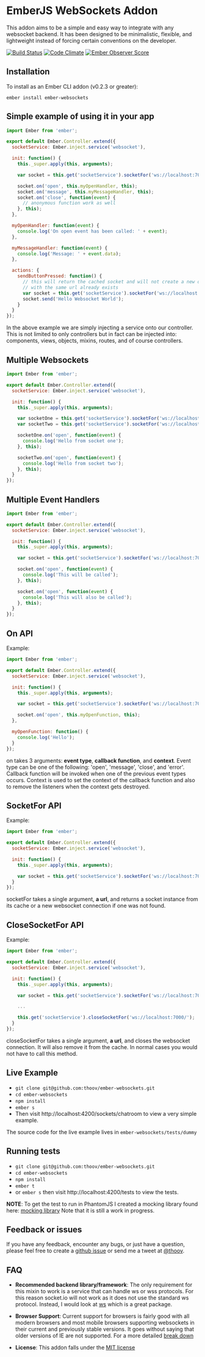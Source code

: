 # EmberJS WebSockets Addon

This addon aims to be a simple and easy way to integrate with any websocket
backend. It has been designed to be minimalistic, flexible, and lightweight instead of
forcing certain conventions on the developer.

[![Build Status](https://travis-ci.org/thoov/ember-websockets.svg?branch=master)](https://travis-ci.org/thoov/ember-websockets)
[![Code Climate](https://codeclimate.com/github/thoov/ember-websockets/badges/gpa.svg)](https://codeclimate.com/github/thoov/ember-websockets)
[![Ember Observer Score](http://emberobserver.com/badges/ember-websockets.svg)](http://emberobserver.com/addons/ember-websockets)

## Installation

To install as an Ember CLI addon (v0.2.3 or greater):
```
ember install ember-websockets
```

## Simple example of using it in your app

```javascript
import Ember from 'ember';

export default Ember.Controller.extend({
  socketService: Ember.inject.service('websocket'),

  init: function() {
    this._super.apply(this, arguments);

    var socket = this.get('socketService').socketFor('ws://localhost:7000/');

    socket.on('open', this.myOpenHandler, this);
    socket.on('message', this.myMessageHandler, this);
    socket.on('close', function(event) {
      // anonymous function work as well
    }, this);
  },

  myOpenHandler: function(event) {
    console.log('On open event has been called: ' + event);
  },

  myMessageHandler: function(event) {
    console.log('Message: ' + event.data);
  },

  actions: {
    sendButtonPressed: function() {
      // this will return the cached socket and will not create a new one since a socket
      // with the same url already exists
      var socket = this.get('socketService').socketFor('ws://localhost:7000/');
      socket.send('Hello Websocket World');
    }
  }
});
```

In the above example we are simply injecting a service onto our controller. This is not limited to only controllers but in fact can be injected into: components, views, objects, mixins, routes, and of course controllers.

## Multiple Websockets

```javascript
import Ember from 'ember';

export default Ember.Controller.extend({
  socketService: Ember.inject.service('websocket'),

  init: function() {
    this._super.apply(this, arguments);

    var socketOne = this.get('socketService').socketFor('ws://localhost:7000/');
    var socketTwo = this.get('socketService').socketFor('ws://localhost:7001/');

    socketOne.on('open', function(event) {
      console.log('Hello from socket one');
    }, this);

    socketTwo.on('open', function(event) {
      console.log('Hello from socket two');
    }, this);
  }
});
```

## Multiple Event Handlers

```javascript
import Ember from 'ember';

export default Ember.Controller.extend({
  socketService: Ember.inject.service('websocket'),

  init: function() {
    this._super.apply(this, arguments);

    var socket = this.get('socketService').socketFor('ws://localhost:7000/');

    socket.on('open', function(event) {
      console.log('This will be called');
    }, this);

    socket.on('open', function(event) {
      console.log('This will also be called');
    }, this);
  }
});
```

## On API

Example:

```javascript
import Ember from 'ember';

export default Ember.Controller.extend({
  socketService: Ember.inject.service('websocket'),

  init: function() {
    this._super.apply(this, arguments);

    var socket = this.get('socketService').socketFor('ws://localhost:7000/');

    socket.on('open', this.myOpenFunction, this);
  },

  myOpenFunction: function() {
    console.log('Hello');
  }
});
```

on takes 3 arguments: **event type**, **callback function**, and **context**. Event type can be one of the following: 'open', 'message', 'close', and 'error'. Callback function will be invoked when one of the previous event types occurs. Context is used to set the context of the callback function and also to remove the listeners when the context gets destroyed.

## SocketFor API

Example:

```javascript
import Ember from 'ember';

export default Ember.Controller.extend({
  socketService: Ember.inject.service('websocket'),

  init: function() {
    this._super.apply(this, arguments);

    var socket = this.get('socketService').socketFor('ws://localhost:7000/');
  }
});
```

socketFor takes a single argument, **a url**, and returns a socket instance from its cache or a new websocket connection if one was not found.

## CloseSocketFor API

Example:

```javascript
import Ember from 'ember';

export default Ember.Controller.extend({
  socketService: Ember.inject.service('websocket'),

  init: function() {
    this._super.apply(this, arguments);

    var socket = this.get('socketService').socketFor('ws://localhost:7000/');

    ...

    this.get('socketService').closeSocketFor('ws://localhost:7000/');
  }
});
```

closeSocketFor takes a single argument, **a url**, and closes the websocket connection. It will also remove it from the cache. In normal cases you would not have to call this method.


## Live Example

* `git clone git@github.com:thoov/ember-websockets.git`
* `cd ember-websockets`
* `npm install`
* `ember s`
* Then visit http://localhost:4200/sockets/chatroom to view a very simple example.

The source code for the live example lives in `ember-websockets/tests/dummy`

## Running tests

* `git clone git@github.com:thoov/ember-websockets.git`
* `cd ember-websockets`
* `npm install`
* `ember t`
* or `ember s` then visit http://localhost:4200/tests to view the tests.

**NOTE**: To get the test to run in PhantomJS I created a mocking library found here: [mocking library](https://github.com/thoov/mock-socket) Note that it is still a work in progress.

## Feedback or issues

If you have any feedback, encounter any bugs, or just have a question, please feel free to create a [github issue](https://github.com/thoov/ember-websockets/issues/new) or send me a tweet at [@thoov](https://twitter.com/thoov).

## FAQ

* **Recommended backend library/framework**: The only requirement for this mixin to work is a service that can handle ws or wss protocols.
For this reason socket.io will not work as it does not use the standard ws protocol. Instead, I would look at [ws](https://github.com/einaros/ws)
which is a great package.

* **Browser Support**: Current support for browsers is fairly good with all modern browsers and most mobile browsers
supporting websockets in their current and previously stable versions. It goes without saying that older versions of IE are
not supported. For a more detailed [break down](http://caniuse.com/#feat=websockets)

* **License**: This addon falls under the [MIT license](https://github.com/thoov/ember-websockets/blob/master/LICENSE.md)
